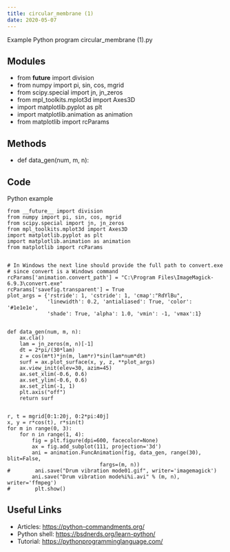 ```yaml
---
title: circular_membrane (1)
date: 2020-05-07
---
```

Example Python program circular_membrane (1).py

## Modules

* from __future__ import division
* from numpy import pi, sin, cos, mgrid
* from scipy.special import jn, jn_zeros
* from mpl_toolkits.mplot3d import Axes3D
* import matplotlib.pyplot as plt
* import matplotlib.animation as animation
* from matplotlib import rcParams

## Methods

* def data_gen(num, m, n):

## Code

Python example

    from __future__ import division
    from numpy import pi, sin, cos, mgrid
    from scipy.special import jn, jn_zeros
    from mpl_toolkits.mplot3d import Axes3D
    import matplotlib.pyplot as plt
    import matplotlib.animation as animation
    from matplotlib import rcParams
    
    
    # In Windows the next line should provide the full path to convert.exe
    # since convert is a Windows command
    rcParams['animation.convert_path'] = "C:\Program Files\ImageMagick-6.9.3\convert.exe"
    rcParams['savefig.transparent'] = True
    plot_args = {'rstride': 1, 'cstride': 1, 'cmap':"RdYlBu",
                 'linewidth': 0.2, 'antialiased': True, 'color': '#1e1e1e',
                 'shade': True, 'alpha': 1.0, 'vmin': -1, 'vmax':1}
    
    
    def data_gen(num, m, n):
        ax.cla()
        lam = jn_zeros(m, n)[-1]
        dt = 2*pi/(30*lam)
        z = cos(m*t)*jn(m, lam*r)*sin(lam*num*dt)
        surf = ax.plot_surface(x, y, z, **plot_args)
        ax.view_init(elev=30, azim=45)
        ax.set_xlim(-0.6, 0.6)
        ax.set_ylim(-0.6, 0.6)
        ax.set_zlim(-1, 1)    
        plt.axis("off")
        return surf
    
    
    r, t = mgrid[0:1:20j, 0:2*pi:40j]
    x, y = r*cos(t), r*sin(t)
    for m in range(0, 3):
        for n in range(1, 4):
            fig = plt.figure(dpi=600, facecolor=None)
            ax = fig.add_subplot(111, projection='3d')
            ani = animation.FuncAnimation(fig, data_gen, range(30), blit=False,
                                  fargs=(m, n))
    #        ani.save("Drum vibration mode01.gif", writer='imagemagick')
            ani.save("Drum vibration mode%i%i.avi" % (m, n), writer='ffmpeg')
    #        plt.show()

## Useful Links

- Articles: https://python-commandments.org/
- Python shell: https://bsdnerds.org/learn-python/
- Tutorial: https://pythonprogramminglanguage.com/
